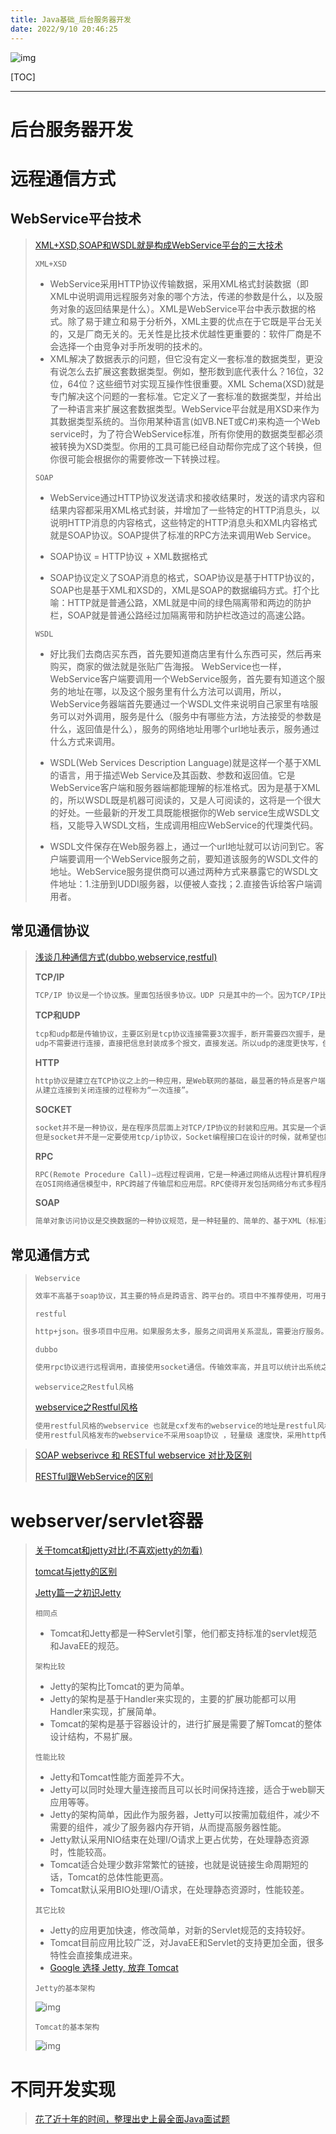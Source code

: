 ```yaml
---
title: Java基础_后台服务器开发
date: 2022/9/10 20:46:25
---
```


![img](res/other/异世界蕾姆_0.jpg)

[TOC]

***

# 后台服务器开发

# 远程通信方式

## WebService平台技术

>[XML+XSD,SOAP和WSDL就是构成WebService平台的三大技术](https://www.jianshu.com/p/49d7997ad3b7)
>
>`XML+XSD`
>
>* WebService采用HTTP协议传输数据，采用XML格式封装数据（即XML中说明调用远程服务对象的哪个方法，传递的参数是什么，以及服务对象的返回结果是什么）。XML是WebService平台中表示数据的格式。除了易于建立和易于分析外，XML主要的优点在于它既是平台无关的，又是厂商无关的。无关性是比技术优越性更重要的：软件厂商是不会选择一个由竞争对手所发明的技术的。
>* XML解决了数据表示的问题，但它没有定义一套标准的数据类型，更没有说怎么去扩展这套数据类型。例如，整形数到底代表什么？16位，32位，64位？这些细节对实现互操作性很重要。XML Schema(XSD)就是专门解决这个问题的一套标准。它定义了一套标准的数据类型，并给出了一种语言来扩展这套数据类型。WebService平台就是用XSD来作为其数据类型系统的。当你用某种语言(如VB.NET或C#)来构造一个Web service时，为了符合WebService标准，所有你使用的数据类型都必须被转换为XSD类型。你用的工具可能已经自动帮你完成了这个转换，但你很可能会根据你的需要修改一下转换过程。
>
>`SOAP`
>
>* WebService通过HTTP协议发送请求和接收结果时，发送的请求内容和结果内容都采用XML格式封装，并增加了一些特定的HTTP消息头，以说明HTTP消息的内容格式，这些特定的HTTP消息头和XML内容格式就是SOAP协议。SOAP提供了标准的RPC方法来调用Web Service。
>
>* SOAP协议 = HTTP协议 + XML数据格式
>
>* SOAP协议定义了SOAP消息的格式，SOAP协议是基于HTTP协议的，SOAP也是基于XML和XSD的，XML是SOAP的数据编码方式。打个比喻：HTTP就是普通公路，XML就是中间的绿色隔离带和两边的防护栏，SOAP就是普通公路经过加隔离带和防护栏改造过的高速公路。
>
>`WSDL`
>
>* 好比我们去商店买东西，首先要知道商店里有什么东西可买，然后再来购买，商家的做法就是张贴广告海报。 WebService也一样，WebService客户端要调用一个WebService服务，首先要有知道这个服务的地址在哪，以及这个服务里有什么方法可以调用，所以，WebService务器端首先要通过一个WSDL文件来说明自己家里有啥服务可以对外调用，服务是什么（服务中有哪些方法，方法接受的参数是什么，返回值是什么），服务的网络地址用哪个url地址表示，服务通过什么方式来调用。
>
>* WSDL(Web Services Description Language)就是这样一个基于XML的语言，用于描述Web Service及其函数、参数和返回值。它是WebService客户端和服务器端都能理解的标准格式。因为是基于XML的，所以WSDL既是机器可阅读的，又是人可阅读的，这将是一个很大的好处。一些最新的开发工具既能根据你的Web service生成WSDL文档，又能导入WSDL文档，生成调用相应WebService的代理类代码。
>* WSDL文件保存在Web服务器上，通过一个url地址就可以访问到它。客户端要调用一个WebService服务之前，要知道该服务的WSDL文件的地址。WebService服务提供商可以通过两种方式来暴露它的WSDL文件地址：1.注册到UDDI服务器，以便被人查找；2.直接告诉给客户端调用者。
>
>



## 常见通信协议

> [浅谈几种通信方式(dubbo,webservice,restful)](https://blog.csdn.net/qq_34646231/article/details/84395460)
>
> **TCP/IP**
>
> ```html
> TCP/IP 协议是一个协议族。里面包括很多协议。UDP 只是其中的一个。因为TCP/IP比较重要所以用他两命名。
> ```
>
> **TCP和UDP**
>
> ```html
> tcp和udp都是传输协议，主要区别是tcp协议连接需要3次握手，断开需要四次握手，是通过流来传输的，就是确定连接后，一直发送信息，传完后断开。
> udp不需要进行连接，直接把信息封装成多个报文，直接发送。所以udp的速度更快写，但是不保证数据的完整性和数据顺序(这个是可以在实现时通过验证手段来手动确定完整性)。
> ```
>
> **HTTP**
>
> ```html
> http协议是建立在TCP协议之上的一种应用，是Web联网的基础，最显著的特点是客户端发送的每次请求都需要服务器回送响应，在请求结束后，会主动释放连接。
> 从建立连接到关闭连接的过程称为“一次连接”。
> ```
>
> **SOCKET**
>
> ```html
> socket并不是一种协议，是在程序员层面上对TCP/IP协议的封装和应用。其实是一个调用接口，方便程序员使用TCP/IP协议栈而已。程序员通过socket来使用tcp/ip协议。
> 但是socket并不是一定要使用tcp/ip协议，Socket编程接口在设计的时候，就希望也能适应其他的网络协议。
> ```
>
> **RPC**
>
> ```html
> RPC(Remote Procedure Call)—远程过程调用，它是一种通过网络从远程计算机程序上请求服务，而不需要了解底层网络技术的协议。RPC协议假定某些传输协议的存在，如TCP或UDP，为通信程序之间携带信息数据。
> 在OSI网络通信模型中，RPC跨越了传输层和应用层。RPC使得开发包括网络分布式多程序在内的应用程序更加容易。
> ```
>
> **SOAP**
>
> ```html
> 简单对象访问协议是交换数据的一种协议规范，是一种轻量的、简单的、基于XML（标准通用标记语言下的一个子集）的协议，它被设计成在WEB上交换结构化的和固化的信息。
> ```
>
> 

## 常见通信方式

>`Webservice`
>
>```html
>效率不高基于soap协议，其主要的特点是跨语言、跨平台的。项目中不推荐使用，可用于不同公司间接口的调用。
>```
>
>`restful`
>
>```html
>http+json。很多项目中应用。如果服务太多，服务之间调用关系混乱，需要治疗服务。
>```
>
>`dubbo`
>
>```html
>使用rpc协议进行远程调用，直接使用socket通信。传输效率高，并且可以统计出系统之间的调用关系、调用次数。使用Java语言开发，只能用于Java语言开发的项目间的通信，不具备跨语言，跨平台的特点！
>```
>
>`webservice之Restful风格`
>
>[webservice之Restful风格](https://www.jianshu.com/p/c8ec2f0526fc)
>
>```html
>使用restful风格的webservice 也就是cxf发布的webservice的地址是restful风格的
>使用restful风格发布的webservice不采用soap协议 ，轻量级 速度快，采用http传输协议。
>```
>
>

>[SOAP webserivce 和 RESTful webservice 对比及区别 ](http://www.sohu.com/a/142276140_355142)
>
>[RESTful跟WebService的区别](https://www.jianshu.com/p/cd7bfa8d51b7)
>
>

# webserver/servlet容器 

>[关于tomcat和jetty对比(不喜欢jetty的勿看)](https://yq.aliyun.com/articles/553292)
>
>[tomcat与jetty的区别](https://www.cnblogs.com/study-makes-me-happy/p/9606238.html)
>
>[Jetty篇一之初识Jetty](https://blog.csdn.net/qq_36522306/article/details/80699391)
>
>` 相同点 `
>
>*  Tomcat和Jetty都是一种Servlet引擎，他们都支持标准的servlet规范和JavaEE的规范。 
>
>`架构比较`
>
>* Jetty的架构比Tomcat的更为简单。
>* Jetty的架构是基于Handler来实现的，主要的扩展功能都可以用Handler来实现，扩展简单。
>* Tomcat的架构是基于容器设计的，进行扩展是需要了解Tomcat的整体设计结构，不易扩展。
>
>`性能比较`
>
>* Jetty和Tomcat性能方面差异不大。
>* Jetty可以同时处理大量连接而且可以长时间保持连接，适合于web聊天应用等等。
>* Jetty的架构简单，因此作为服务器，Jetty可以按需加载组件，减少不需要的组件，减少了服务器内存开销，从而提高服务器性能。
>* Jetty默认采用NIO结束在处理I/O请求上更占优势，在处理静态资源时，性能较高。
>* Tomcat适合处理少数非常繁忙的链接，也就是说链接生命周期短的话，Tomcat的总体性能更高。
>* Tomcat默认采用BIO处理I/O请求，在处理静态资源时，性能较差。
>
>`其它比较`
>
>* Jetty的应用更加快速，修改简单，对新的Servlet规范的支持较好。
>* Tomcat目前应用比较广泛，对JavaEE和Servlet的支持更加全面，很多特性会直接集成进来。
>* [Google 选择 Jetty, 放弃 Tomcat](https://yq.aliyun.com/go/articleRenderRedirect?url=http%3A%2F%2Fblog.csdn.net%2Fliguohuaty%2Farticle%2Fdetails%2F8053147)
>
>` Jetty的基本架构 `
>
> ![img](res/Java基础_后台服务器开发/20180614230109366.png) 
>
>`Tomcat的基本架构`
>
> ![img](res/Java基础_后台服务器开发/20180616093348674.gif) 

# 不同开发实现

>
>
>



> [花了近十年的时间，整理出史上最全面Java面试题](https://www.jianshu.com/p/be45f7f06988)
















